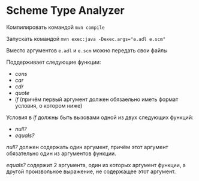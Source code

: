 # Scheme Type Analyzer
Компилировать командой `mvn compile`

Запускать командой `mvn exec:java -Dexec.args="e.adl e.scm"`

Вместо аргументов `e.adl` и `e.scm` можно передать свои файлы

Поддерживает следующие функции:
* *cons*
* *car*
* *cdr*
* *quote*
* *if* (причём первый аргумент должен обязаельно иметь формат условия, о котором ниже)

Условия в *if* должны быть вызовами одной из двух следующих функций:
* *null?*
* *equals?*

*null?* должен содержать один аргумент, причём этот аргумент обязательно один из аргументов функции.

*equals?* содержит 2 аргумента, один из которых аргумент функции, а другой произвольное выражение, не содержащее этот аргумент.
